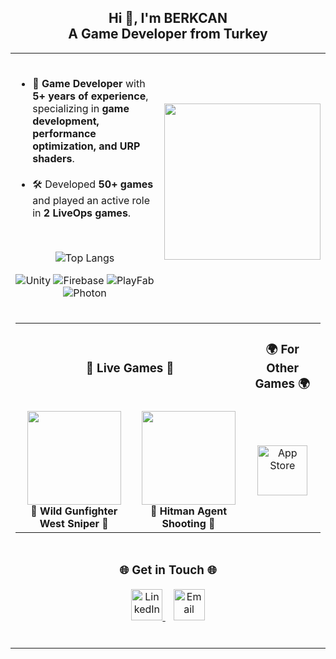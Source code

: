 <h2 align="center">Hi 👋, I'm BERKCAN<br>A Game Developer from Turkey</h2>  

<table align="center"> 
  <tr>
    <td align="left">
      <ul> 
           <br><li>🎯 <b>Game Developer</b> with <b>5+ years of experience</b>, specializing in <b>game development, performance optimization, and URP shaders</b>.</li>
          <br> <li>🛠️ Developed <b>50+ games</b> and played an active role in <b>2 LiveOps games</b>.</li> 
      </ul>     
         <br>
        <p align="center">
        <img src="https://github-readme-stats.vercel.app/api/top-langs/?username=berkcankarabulut&layout=compact&langs_count=6&theme=dark&card_width=600" alt="Top Langs" />
        </p> 
         <p align="center">            
          <img src="https://img.shields.io/badge/unity-%23000000.svg?style=for-the-badge&logo=unity&logoColor=white" alt="Unity"> 
          <img src="https://img.shields.io/badge/firebase-%23039BE5.svg?style=for-the-badge&logo=firebase" alt="Firebase">
          <img src="https://img.shields.io/badge/playfab-FF6C37?style=for-the-badge&logo=unity&logoColor=white" alt="PlayFab">
          <img src="https://img.shields.io/badge/photon-0092E0?style=for-the-badge&logo=unity&logoColor=white" alt="Photon">         
        </p> 
    </td>
    <td align="right">
      <img src="https://media2.giphy.com/media/v1.Y2lkPTc5MGI3NjExc2xuc3NraTZlaDVtcXRxYW9odDY2cXpoNzJmMm1odWt4N3FqeWs5bSZlcD12MV9pbnRlcm5hbF9naWZfYnlfaWQmY3Q9Zw/jBOOXxSJfG8kqMxT11/giphy.gif" width="250">
    </td>
  </tr> 
  <tr>
    <td colspan="2" align="center">
      <table width="100%">
        <tr>
          <td colspan="2" align="center"><h3>📱 Live Games 📱</h3></td>
          <td colspan="2" align="center"><h3>🌍 For Other Games 🌍</h3></td>
        </tr>
        <tr>
          <td align="center">
            <a href="https://play.google.com/store/apps/details?id=com.mg.wild.gunfighter.west.sniper&hl=en_ZA">
              <img src="https://play-lh.googleusercontent.com/m9qg0hcWotPVQtwhoWrVK977DGvlNcNgb4s0trSQmv3K401iYIQM8zcylCb36fGuF6U=w240-h480" width="150">
            </a>
            <br>
            <b>🎯 Wild Gunfighter West Sniper 🎯</b> 
          </td>
          <td align="center">
            <a href="https://play.google.com/store/apps/details?id=com.hitman.agent.shooting&hl=en_US">
              <img src="https://play-lh.googleusercontent.com/ARndlkXOoOFz3FxtE5Lwlz9dydTWkJy8g4FeiP5ogK9W6WQsT0yPDd_1GlcANwIChWQ=w240-h480" width="150">
            </a>
            <br>
            <b>🔫 Hitman Agent Shooting 🔫</b>     
          </td>
          <td colspan="2" align="center">
            <a href="https://apps.apple.com/tr/developer/berkcan-karabulut/id1503022996?l=tr">
              <img src="https://skillicons.dev/icons?i=apple" alt="App Store" width="80px" />
            </a>
          </td>
        </tr>
      </table>
    </td>
  </tr> 
  <tr>
    <td colspan="2" align="center">
      <h3>🌐 Get in Touch 🌐</h3>
      <p>
        <a href="https://www.linkedin.com/in/berkcan-karabulut-3ba121145/">
          <img src="https://upload.wikimedia.org/wikipedia/commons/c/ca/LinkedIn_logo_initials.png" alt="LinkedIn" width="50px" />
        </a>
        &nbsp;&nbsp;
        <a href="mailto:berkcank95@gmail.com">
          <img src="https://upload.wikimedia.org/wikipedia/commons/7/7e/Gmail_icon_%282020%29.svg" alt="Email" width="50px" />
        </a>
      </p>
      <br>
    </td>
  </tr>
</table>
